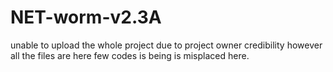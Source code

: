 # NET-worm-v2.3A
unable to upload the whole project due to project owner credibility however all the files are here few codes is being is misplaced here.
